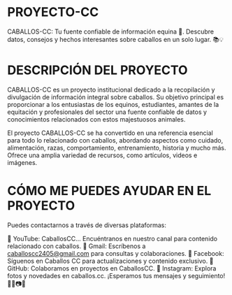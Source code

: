 # PROYECTO-CC
CABALLOS-CC: Tu fuente confiable de información equina 🐎. Descubre datos, consejos y hechos interesantes sobre caballos en un solo lugar. 📚💡
# DESCRIPCIÓN DEL PROYECTO
CABALLOS-CC es un proyecto institucional dedicado a la recopilación y divulgación de información integral sobre caballos. Su objetivo principal es proporcionar a los entusiastas de los equinos, estudiantes, amantes de la equitación y profesionales del sector una fuente confiable de datos y conocimientos relacionados con estos majestuosos animales.

El proyecto CABALLOS-CC se ha convertido en una referencia esencial para todo lo relacionado con caballos, abordando aspectos como cuidado, alimentación, razas, comportamiento, entrenamiento, historia y mucho más. Ofrece una amplia variedad de recursos, como artículos, videos e imágenes.
# CÓMO ME PUEDES AYUDAR EN EL PROYECTO
Puedes contactarnos a través de diversas plataformas:

🔸 YouTube: CaballosCC... Encuéntranos en nuestro canal para contenido relacionado con caballos.
🔸 Gmail: Escríbenos a caballoscc2405@gmail.com para consultas y colaboraciones.
🔸 Facebook: Síguenos en Caballos CC para actualizaciones y contenido exclusivo.
🔸 GitHub: Colaboramos en proyectos en CaballosCC.
🔸 Instagram: Explora fotos y novedades en caballos.cc. ¡Esperamos tus mensajes y seguimiento! 🐎📩📷🌟

